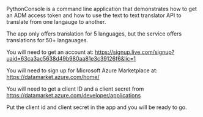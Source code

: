 PythonConsole is a command line application that demonstrates how to get an ADM access token and how to use the text to text translator API to translate from one langauge to another.

The app only offers translation for 5 languages, but the service offers translations for 50+ langauages.

You will need to get an account at: https://signup.live.com/signup?uaid=63ca3ac5638d49b980aa81e3c39126f6&lic=1 

You will need to sign up for Microsoft Azure Marketplace at: https://datamarket.azure.com/home/ 

You will need to get a client ID and a client secret from https://datamarket.azure.com/developer/applications

Put the client id and client secret in the app and you will be ready to go.

